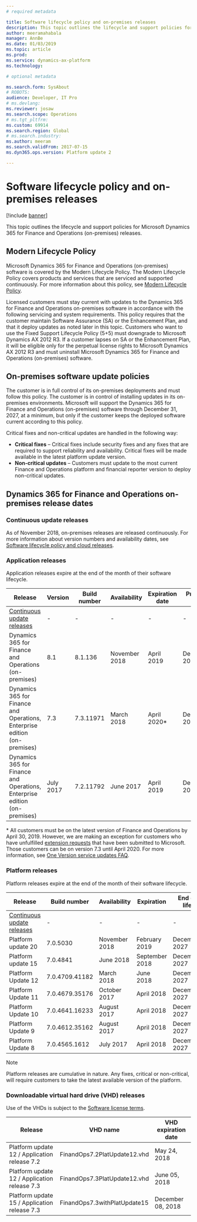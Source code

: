 ```yaml
---
# required metadata

title: Software lifecycle policy and on-premises releases
description: This topic outlines the lifecycle and support policies for Microsoft Dynamics 365 for Finance and Operations (on-premises) releases.
author: meeramahabala
manager: AnnBe
ms.date: 01/03/2019
ms.topic: article
ms.prod: 
ms.service: dynamics-ax-platform
ms.technology: 

# optional metadata

ms.search.form: SysAbout
# ROBOTS: 
audience: Developer, IT Pro
# ms.devlang: 
ms.reviewer: josaw
ms.search.scope: Operations
# ms.tgt_pltfrm: 
ms.custom: 69914
ms.search.region: Global
# ms.search.industry: 
ms.author: meeram
ms.search.validFrom: 2017-07-15
ms.dyn365.ops.version: Platform update 2

---
```


# Software lifecycle policy and on-premises releases

[!include [banner](../includes/banner.md)]

This topic outlines the lifecycle and support policies for Microsoft Dynamics 365 for Finance and Operations (on-premises) releases.

## Modern Lifecycle Policy 
Microsoft Dynamics 365 for Finance and Operations (on-premises) software is covered by the Modern Lifecycle Policy. The Modern Lifecycle Policy covers products and services that are serviced and supported continuously. For more information about this policy, see [Modern Lifecycle Policy](https://support.microsoft.com/en-us/help/30881/modern-lifecycle-policy).  

Licensed customers must stay current with updates to the Dynamics 365 for Finance and Operations on-premises software in accordance with the following servicing and system requirements. This policy requires that the customer maintain Software Assurance (SA) or the Enhancement Plan, and that it deploy updates as noted later in this topic. Customers who want to use the Fixed Support Lifecycle Policy (5+5) must downgrade to Microsoft Dynamics AX 2012 R3. If a customer lapses on SA or the Enhancement Plan, it will be eligible only for the perpetual license rights to Microsoft Dynamics AX 2012 R3 and must uninstall Microsoft Dynamics 365 for Finance and Operations (on-premises) software. 

## On-premises software update policies 
The customer is in full control of its on-premises deployments and must follow this policy. The customer is in control of installing updates in its on-premises environments. Microsoft will support the Dynamics 365 for Finance and Operations (on-premises) software through December 31, 2027, at a minimum, but only if the customer keeps the deployed software current according to this policy.

Critical fixes and non-critical updates are handled in the following way: 
  - **Critical fixes** – Critical fixes include security fixes and any fixes that are required to support reliability and availability. Critical fixes will be made available in the latest platform update version.  
  - **Non-critical updates** – Customers must update to the most current Finance and Operations platform and financial reporter version to deploy non-critical updates.   

## Dynamics 365 for Finance and Operations on-premises release dates

### Continuous update releases
As of November 2018, on-premises releases are released continuously.  For more information about version numbers and availability dates, see [Software lifecycle policy and cloud releases](versions-update-policy.md).

### Application releases
Application releases expire at the end of the month of their software lifecycle.

| Release          |Version         | Build number          | Availability | Expiration date  | Product life | 
|------------------|----------------------|------------------|--------------|---------------|-----------------|
| [Continuous update releases](on-prem-version-update-policy.md#continuous-update-releases)| - | - | - | - | - |
|  Dynamics 365 for Finance and Operations (on-premises) | 8.1 | 8.1.136 | November 2018 | April 2019     | December 2027  |
|  Dynamics 365 for Finance and Operations, Enterprise edition (on-premises) | 7.3 | 7.3.11971  | March 2018 | April 2020*     | December 2027  |
|  Dynamics 365 for Finance and Operations, Enterprise edition (on-premises) | July 2017 | 7.2.11792 | June 2017 | April 2019     | December 2027  |


\* All customers must be on the latest version of Finance and Operations by April 30, 2019. However, we are making an exception for customers who have unfulfilled [extension requests](../extensibility/extensibility-home-page.md) that have been submitted to Microsoft. Those customers can be on version 7.3 until April 2020. For more information, see [One Version service updates FAQ](../../fin-and-ops/get-started/one-version.md).

### Platform releases
Platform releases expire at the end of the month of their software lifecycle.

| Release          |Build number         | Availability          | Expiration | End of life  |
|------------------|----------------------|------------------|--------------|---------------|
| [Continuous update releases](on-prem-version-update-policy.md#continuous-update-releases)| - | - | - | - |
|  Platform update 20 | 7.0.5030  | November 2018  | February 2019 | December 2027     |
|  Platform update 15 | 7.0.4841  | June 2018  | September 2018 | December 2027     |
|  Platform Update 12 | 7.0.4709.41182  | March 2018  | June 2018 | December 2027     |
|  Platform Update 11 | 7.0.4679.35176 | October 2017 | April 2018 | December 2027     |
|  Platform Update 10 | 7.0.4641.16233 | August 2017 | April 2018 | December 2027     |
|  Platform Update 9 | 7.0.4612.35162 | August 2017 | April 2018 | December 2027     |
|  Platform Update 8 | 7.0.4565.1612 | July 2017 | April 2018 | December 2027     |

  > [!NOTE]
  > Platform releases are cumulative in nature. Any fixes, critical or non-critical, will require customers to take the latest available version of the platform. 

### Downloadable virtual hard drive (VHD) releases
Use of the VHDs is subject to the [Software license terms](https://go.microsoft.com/fwlink/?linkid=851163). 


|                   Release                    |           VHD name           | VHD expiration date |
|----------------------------------------------|------------------------------|---------------------|
| Platform update 12 / Application release 7.2 | FinandOps7.2PlatUpdate12.vhd |    May 24, 2018     |
| Platform update 12 / Application release 7.3 | FinandOps7.3PlatUpdate12.vhd |    June 05, 2018    |
| Platform update 15 / Application release 7.3 | FinandOps7.3withPlatUpdate15 |    December 08, 2018    |

